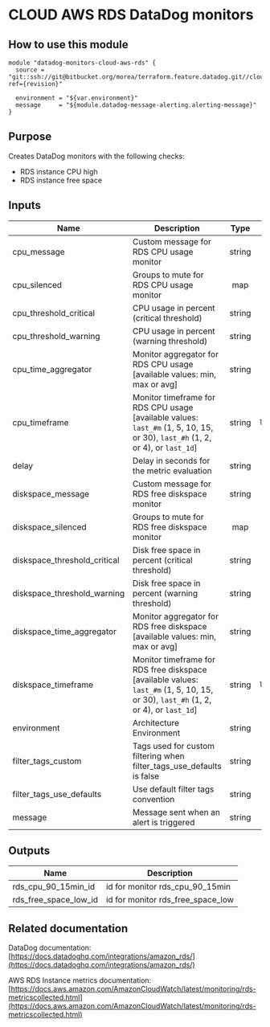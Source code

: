 # CLOUD AWS RDS DataDog monitors

## How to use this module

```
module "datadog-monitors-cloud-aws-rds" {
  source = "git::ssh://git@bitbucket.org/morea/terraform.feature.datadog.git//cloud/aws/rds?ref={revision}"

  environment = "${var.environment}"
  message     = "${module.datadog-message-alerting.alerting-message}"
}

```

## Purpose

Creates DataDog monitors with the following checks:

- RDS instance CPU high
- RDS instance free space

## Inputs

| Name | Description | Type | Default | Required |
|------|-------------|:----:|:-----:|:-----:|
| cpu_message | Custom message for RDS CPU usage monitor | string | `` | no |
| cpu_silenced | Groups to mute for RDS CPU usage monitor | map | `<map>` | no |
| cpu_threshold_critical | CPU usage in percent (critical threshold) | string | `90` | no |
| cpu_threshold_warning | CPU usage in percent (warning threshold) | string | `80` | no |
| cpu_time_aggregator | Monitor aggregator for RDS CPU usage [available values: min, max or avg] | string | `min` | no |
| cpu_timeframe | Monitor timeframe for RDS CPU usage [available values: `last_#m` (1, 5, 10, 15, or 30), `last_#h` (1, 2, or 4), or `last_1d`] | string | `last_15m` | no |
| delay | Delay in seconds for the metric evaluation | string | `900` | no |
| diskspace_message | Custom message for RDS free diskspace monitor | string | `` | no |
| diskspace_silenced | Groups to mute for RDS free diskspace monitor | map | `<map>` | no |
| diskspace_threshold_critical | Disk free space in percent (critical threshold) | string | `10` | no |
| diskspace_threshold_warning | Disk free space in percent (warning threshold) | string | `20` | no |
| diskspace_time_aggregator | Monitor aggregator for RDS free diskspace [available values: min, max or avg] | string | `min` | no |
| diskspace_timeframe | Monitor timeframe for RDS free diskspace [available values: `last_#m` (1, 5, 10, 15, or 30), `last_#h` (1, 2, or 4), or `last_1d`] | string | `last_15m` | no |
| environment | Architecture Environment | string | - | yes |
| filter_tags_custom | Tags used for custom filtering when filter_tags_use_defaults is false | string | `*` | no |
| filter_tags_use_defaults | Use default filter tags convention | string | `true` | no |
| message | Message sent when an alert is triggered | string | - | yes |

## Outputs

| Name | Description |
|------|-------------|
| rds_cpu_90_15min_id | id for monitor rds_cpu_90_15min |
| rds_free_space_low_id | id for monitor rds_free_space_low |

## Related documentation

DataDog documentation: [https://docs.datadoghq.com/integrations/amazon_rds/](https://docs.datadoghq.com/integrations/amazon_rds/)

AWS RDS Instance metrics documentation: [https://docs.aws.amazon.com/AmazonCloudWatch/latest/monitoring/rds-metricscollected.html](https://docs.aws.amazon.com/AmazonCloudWatch/latest/monitoring/rds-metricscollected.html)
